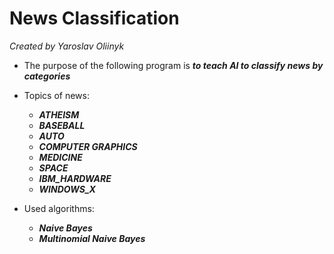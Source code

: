 # News Classification
*Created by Yaroslav Oliinyk*

* The purpose of the following program is 
***to teach AI to classify news by categories***

* Topics of news: 
    * ***ATHEISM***
    * ***BASEBALL***
    * ***AUTO***
    * ***COMPUTER GRAPHICS***
    * ***MEDICINE***
    * ***SPACE***
    * ***IBM_HARDWARE***
    * ***WINDOWS_X***
    
* Used algorithms: 
    * ***Naive Bayes***
    * ***Multinomial Naive Bayes***
